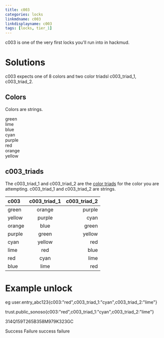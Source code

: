 ```yaml
---
title: c003
categories: locks
linkmdname: c003
linkdisplayname: c003
tags: [locks, tier_1]
---
```


c003 is one of the very first locks you'll run into in hackmud.

# Solutions

c003 expects one of 8 colors and two color triadsl c003_triad_1, c003_triad_2.

## Colors

Colors are strings.

green\
lime\
blue\
cyan\
purple\
red\
orange\
yellow

## c003_triads

The c003_triad_1 and c003_triad_2 are the [color triads](https://en.wikipedia.org/wiki/Color_scheme#Triadic) for the color you are attempting. c003_triad_1 and c003_triad_2 are strings.

| c003| c003_triad_1 | c003_triad_2|
|:--- | :----: | ---: |
|green	| orange	| purple |
|yellow	| purple	| cyan |
|orange	| blue	| green |
|purple	| green	| yellow |
|cyan	| yellow	| red |
|lime	| red		| blue |
|red		| cyan	| lime |
|blue	| lime	| red |

# Example unlock

eg user.entry_abc123{c003:"red",c003_triad_1:"cyan",c003_triad_2:"lime"}

trust.public_sonoso{c003:"red",c003_triad_1:"cyan",c003_triad_2:"lime"}

314Q159T265B358M979K323GC

Success Failure success failure